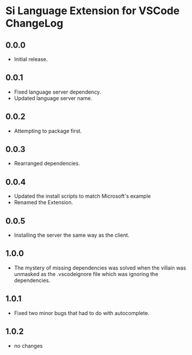 # Si Language Extension for VSCode ChangeLog

## 0.0.0
- Initial release.

## 0.0.1
- Fixed language server dependency.
- Updated language server name.

## 0.0.2
- Attempting to package first.

## 0.0.3
- Rearranged dependencies.

## 0.0.4
- Updated the install scripts to match Microsoft's example
- Renamed the Extension.

## 0.0.5
- Installing the server the same way as the client.

## 1.0.0
- The mystery of missing dependencies was solved when the villain was unmasked as the .vscodeignore file which was ignoring the dependencies.

## 1.0.1
- Fixed two minor bugs that had to do with autocomplete.



## 1.0.2
- no changes
